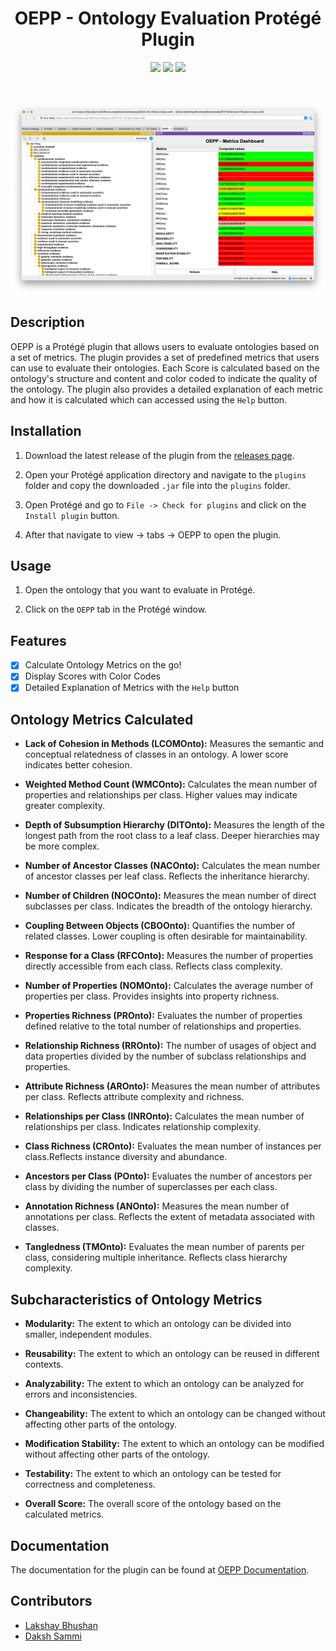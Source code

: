 <h1 align="center"> OEPP - Ontology Evaluation Protégé Plugin </h1>

<p align="center">

<img src ="https://img.shields.io/badge/java-%23ED8B00.svg?style=for-the-badge&logo=openjdk&logoColor=white">
<img src ="https://img.shields.io/badge/protege-5A0FC8.svg?style=for-the-badge&logo=proteus">
<img src ="https://img.shields.io/badge/Apache%20Maven-C71A36.svg?style=for-the-badge&logo=Apache-Maven&logoColor=white">

</p>

<br>

<p align="center">
    <img src ="/src/main/java/edu/stanford/bmir/protege/examples/Images/OEPP.png"/>
</p>

## Description

OEPP is a Protégé plugin that allows users to evaluate ontologies based on a set of metrics. The plugin provides a set of predefined metrics that users can use to evaluate their ontologies. Each Score is calculated based on the ontology's structure and content and color coded to indicate the quality of the ontology. The plugin also provides a detailed explanation of each metric and how it is calculated which can accessed using the `Help` button.

## Installation

1. Download the latest release of the plugin from the [releases page](https://github.com/lakshaybhushan/oepp/releases/tag/v.1.0.0).

2. Open your Protégé application directory and navigate to the `plugins` folder and copy the downloaded `.jar` file into the `plugins` folder.

3. Open Protégé and go to `File -> Check for plugins` and click on the `Install plugin` button.

4. After that navigate to view -> tabs -> OEPP to open the plugin.

## Usage

1. Open the ontology that you want to evaluate in Protégé.

2. Click on the `OEPP` tab in the Protégé window.

## Features

- [x] Calculate Ontology Metrics on the go!
- [x] Display Scores with Color Codes
- [x] Detailed Explanation of Metrics with the `Help` button

## Ontology Metrics Calculated

- **Lack of Cohesion in Methods (LCOMOnto):** Measures the semantic and conceptual relatedness of classes in an ontology. A lower score indicates better cohesion.

- **Weighted Method Count (WMCOnto):** Calculates the mean number of properties and relationships per class. Higher values may indicate greater complexity.

- **Depth of Subsumption Hierarchy (DITOnto):** Measures the length of the longest path from the root class to a leaf class. Deeper hierarchies may be more complex.

- **Number of Ancestor Classes (NACOnto):** Calculates the mean number of ancestor classes per leaf class. Reflects the inheritance hierarchy.

- **Number of Children (NOCOnto):** Measures the mean number of direct subclasses per class. Indicates the breadth of the ontology hierarchy.

- **Coupling Between Objects (CBOOnto):** Quantifies the number of related classes. Lower coupling is often desirable for maintainability.

- **Response for a Class (RFCOnto):** Measures the number of properties directly accessible from each class. Reflects class complexity.

- **Number of Properties (NOMOnto):** Calculates the average number of properties per class. Provides insights into property richness.

- **Properties Richness (PROnto):** Evaluates the number of properties defined relative to the total number of relationships and properties.

- **Relationship Richness (RROnto):** The number of usages of object and data properties divided by the number of subclass relationships and properties.

- **Attribute Richness (AROnto):** Measures the mean number of attributes per class. Reflects attribute complexity and richness.

- **Relationships per Class (INROnto):** Calculates the mean number of relationships per class. Indicates relationship complexity.

- **Class Richness (CROnto):** Evaluates the mean number of instances per class.Reflects instance diversity and abundance.

- **Ancestors per Class (POnto):** Evaluates the number of ancestors per class by dividing the number of superclasses per each class.

- **Annotation Richness (ANOnto):** Measures the mean number of annotations per class. Reflects the extent of metadata associated with classes.

- **Tangledness (TMOnto):** Evaluates the mean number of parents per class, considering multiple inheritance. Reflects class hierarchy complexity.


## Subcharacteristics of Ontology Metrics

- **Modularity:** The extent to which an ontology can be divided into smaller, independent modules.

- **Reusability:** The extent to which an ontology can be reused in different contexts.

- **Analyzability:** The extent to which an ontology can be analyzed for errors and inconsistencies.

- **Changeability:** The extent to which an ontology can be changed without affecting other parts of the ontology.

- **Modification Stability:** The extent to which an ontology can be modified without affecting other parts of the ontology.

- **Testability:** The extent to which an ontology can be tested for correctness and completeness.

- **Overall Score:** The overall score of the ontology based on the calculated metrics.

## Documentation

The documentation for the plugin can be found at [OEPP Documentation](https://oepp-docs.vercel.app).

## Contributors

- [Lakshay Bhushan](https://github.com/lakshaybhushan)
- [Daksh Sammi](https://github.com/dakshsammi)

